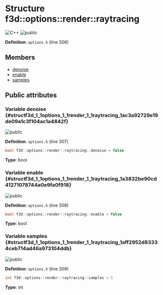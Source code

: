 # Structure f3d::options::render::raytracing

![][C++]
![][public]

**Definition**: `options.h` (line 306)





## Members

* [denoise](structf3d_1_1options_1_1render_1_1raytracing.md#structf3d_1_1options_1_1render_1_1raytracing_1ac3a92729e19de09a1c3f104ac1a4842f)
* [enable](structf3d_1_1options_1_1render_1_1raytracing.md#structf3d_1_1options_1_1render_1_1raytracing_1a3832be90cd41271078744a0e9fa0f918)
* [samples](structf3d_1_1options_1_1render_1_1raytracing.md#structf3d_1_1options_1_1render_1_1raytracing_1aff2952d83334ceb714ad46a973104ddb)

## Public attributes

### Variable denoise {#structf3d_1_1options_1_1render_1_1raytracing_1ac3a92729e19de09a1c3f104ac1a4842f}

![][public]

**Definition**: `options.h` (line 307)


```cpp
bool f3d::options::render::raytracing::denoise = false
```








**Type**: bool



### Variable enable {#structf3d_1_1options_1_1render_1_1raytracing_1a3832be90cd41271078744a0e9fa0f918}

![][public]

**Definition**: `options.h` (line 308)


```cpp
bool f3d::options::render::raytracing::enable = false
```








**Type**: bool



### Variable samples {#structf3d_1_1options_1_1render_1_1raytracing_1aff2952d83334ceb714ad46a973104ddb}

![][public]

**Definition**: `options.h` (line 309)


```cpp
int f3d::options::render::raytracing::samples = 5
```








**Type**: int



[public]: https://img.shields.io/badge/-public-brightgreen (public)
[C++]: https://img.shields.io/badge/language-C%2B%2B-blue (C++)
[protected]: https://img.shields.io/badge/-protected-yellow (protected)
[const]: https://img.shields.io/badge/-const-lightblue (const)
[static]: https://img.shields.io/badge/-static-lightgrey (static)
[private]: https://img.shields.io/badge/-private-red (private)